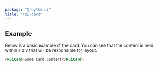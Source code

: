 ```yaml
---
package: "@rhythm-ui"
title: "rui-card"
---
```


## Example
Below is a basic example of the card. You can see that the content is held within a div that will be responsible for layout.
 
```html preview
<RuiCard>Some Card Content</RuiCard>
```